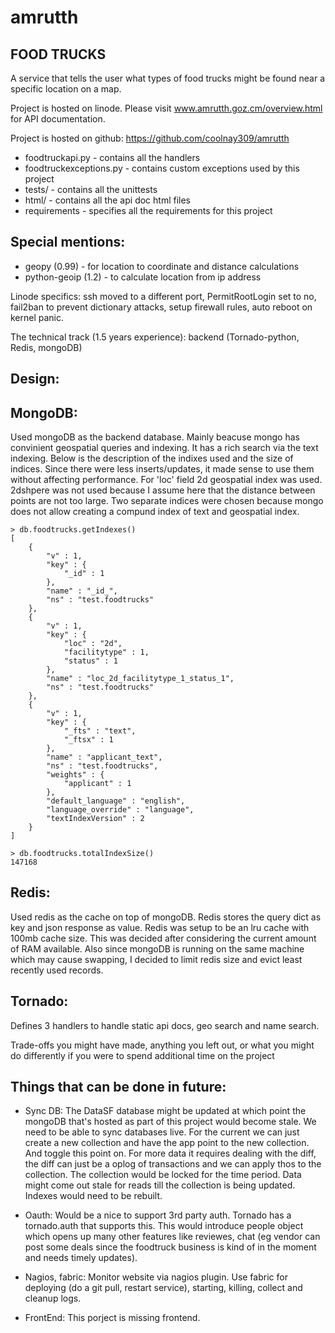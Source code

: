 amrutth
=======

FOOD TRUCKS
------------
A service that tells the user what types of food trucks might be found near a specific location on a map.

Project is hosted on linode. Please visit www.amrutth.goz.cm/overview.html for API documentation.

Project is hosted on github: https://github.com/coolnay309/amrutth

- foodtruckapi.py - contains all the handlers
- foodtruckexceptions.py - contains custom exceptions used by this project
- tests/ - contains all the unittests
- html/ - contains all the api doc html files
- requirements - specifies all the requirements for this project

Special mentions:
------------------

- geopy (0.99) - for location to coordinate and distance calculations
- python-geoip (1.2) - to calculate location from ip address

Linode specifics: ssh moved to a different port, PermitRootLogin set to no, fail2ban to prevent dictionary attacks, setup firewall rules, auto reboot on kernel panic.

The technical track (1.5 years experience): backend (Tornado-python, Redis, mongoDB)

Design:
-------

MongoDB:
--------
Used mongoDB as the backend database. Mainly beacuse mongo has convinient geospatial queries and indexing. It has  a rich search via the text indexing. Below is the description of the indixes used and the size of indices. Since there were less inserts/updates, it made sense to use them without affecting performance. For 'loc' field 2d geospatial index was used. 2dshpere was not used because I assume here that the distance between points are not too large. Two separate indices were chosen because mongo does not allow creating a compund index of text and geospatial index.


    > db.foodtrucks.getIndexes()
    [
    	{
    		"v" : 1,
    		"key" : {
    			"_id" : 1
    		},
    		"name" : "_id_",
    		"ns" : "test.foodtrucks"
    	},
    	{
    		"v" : 1,
    		"key" : {
    			"loc" : "2d",
    			"facilitytype" : 1,
    			"status" : 1
    		},
    		"name" : "loc_2d_facilitytype_1_status_1",
    		"ns" : "test.foodtrucks"
    	},
    	{
    		"v" : 1,
    		"key" : {
    			"_fts" : "text",
    			"_ftsx" : 1
    		},
    		"name" : "applicant_text",
    		"ns" : "test.foodtrucks",
    		"weights" : {
    			"applicant" : 1
    		},
    		"default_language" : "english",
    		"language_override" : "language",
    		"textIndexVersion" : 2
    	}
    ]

    > db.foodtrucks.totalIndexSize()
    147168

Redis:
-------
Used redis as the cache on top of mongoDB. Redis stores the query dict as key and json response as value. Redis was setup to be an lru cache with 100mb cache size. This was decided after considering the current amount of RAM available. Also since mongoDB is running on the same machine which may cause swapping, I decided to limit redis size and evict least recently used records.

Tornado:
---------
Defines 3 handlers to handle static api docs, geo search and name search.
    
    
Trade-offs you might have made, anything you left out, or what you might do differently if you were to spend additional time on the project

Things that can be done in future:
----------------------------------

- Sync DB:
The DataSF database might be updated at which point the mongoDB that's hosted as part of this project would become stale. We need to be able to sync databases live. For the current we can just create a new collection and have the app point to the new collection. And toggle this point on. For more data it requires dealing with the diff, the diff can just be a oplog of transactions and we can apply thos to the collection. The collection would be locked for the time period. Data might come out stale for reads till the collection is being updated. Indexes would need to be rebuilt.

- Oauth:
Would be a nice to support 3rd party auth. Tornado has a tornado.auth that supports this. This would introduce people object which opens up many other features like reviewes, chat (eg vendor can post some deals since the foodtruck business is kind of in the moment and needs timely updates).

- Nagios, fabric:
Monitor website via nagios plugin.
Use fabric for deploying (do a git pull, restart service), starting, killing, collect and cleanup logs.

- FrontEnd:
This porject is missing frontend.